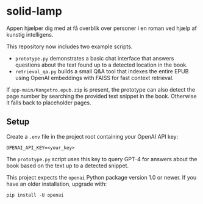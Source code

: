 
# solid-lamp
Appen hjælper dig med at få overblik over personer i en roman ved hjælp af kunstig intelligens.

This repository now includes two example scripts.

- `prototype.py` demonstrates a basic chat interface that answers questions about
  the text found up to a detected location in the book.
- `retrieval_qa.py` builds a small Q&A tool that indexes the entire EPUB using
  OpenAI embeddings with FAISS for fast context retrieval.

If `app-main/Kongetro.epub.zip` is present, the prototype can also detect the page number by searching the provided text snippet in the book. Otherwise it falls back to placeholder pages.

## Setup

Create a `.env` file in the project root containing your OpenAI API key:

```
OPENAI_API_KEY=<your_key>
```

The `prototype.py` script uses this key to query GPT-4 for answers about the book based on the text up to a detected snippet.

This project expects the `openai` Python package version 1.0 or newer. If you
have an older installation, upgrade with:

```
pip install -U openai
```
